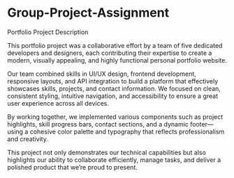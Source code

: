 # Group-Project-Assignment

Portfolio Project Description

This portfolio project was a collaborative effort by a team of five dedicated developers and designers, each contributing their expertise to create a modern, visually appealing, and highly functional personal portfolio website.

Our team combined skills in UI/UX design, frontend development, responsive layouts, and API integration to build a platform that effectively showcases skills, projects, and contact information. We focused on clean, consistent styling, intuitive navigation, and accessibility to ensure a great user experience across all devices.

By working together, we implemented various components such as project highlights, skill progress bars, contact sections, and a dynamic footer—using a cohesive color palette and typography that reflects professionalism and creativity.

This project not only demonstrates our technical capabilities but also highlights our ability to collaborate efficiently, manage tasks, and deliver a polished product that we’re proud to present.

